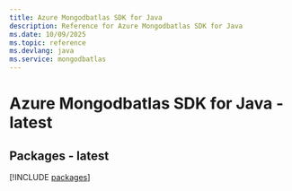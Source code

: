 ```yaml
---
title: Azure Mongodbatlas SDK for Java
description: Reference for Azure Mongodbatlas SDK for Java
ms.date: 10/09/2025
ms.topic: reference
ms.devlang: java
ms.service: mongodbatlas
---
```

# Azure Mongodbatlas SDK for Java - latest
## Packages - latest
[!INCLUDE [packages](mongodbatlas-index.md)]